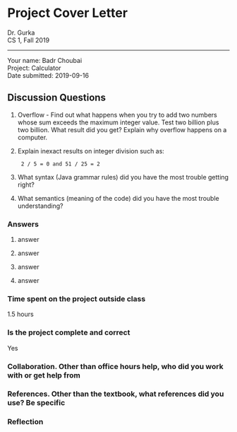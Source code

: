 # Project Cover Letter

Dr. Gurka \
CS 1, Fall 2019

---

Your name: Badr Choubai \
Project: Calculator \
Date submitted: 2019-09-16

## Discussion Questions

1. Overflow - Find out what happens when you try to add two numbers whose sum exceeds the maximum integer value. Test two billion plus two billion. What result did you get? Explain why overflow happens on a computer.

2. Explain inexact results on integer division such as:

        2 / 5 = 0 and 51 / 25 = 2

3. What syntax (Java grammar rules) did you have the most trouble getting right?

4. What semantics (meaning of the code) did you have the most trouble understanding?

### Answers

1. answer

2. answer

3. answer

4. answer

### Time spent on the project outside class

1.5 hours

### Is the project complete and correct

Yes

### Collaboration. Other than office hours help, who did you work with or get help from

### References. Other than the textbook, what references did you use?  Be specific

### Reflection
